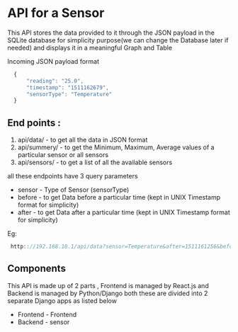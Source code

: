 # API for a Sensor

This API stores the data provided to it through the JSON payload in the SQLite database for simplicity purpose(we can change the Database later if needed) and displays it in a meaningful Graph and Table

Incoming JSON payload format

```javascript
  {
      "reading": "25.0",
      "timestamp": "1511162679",
      "sensorType": "Temperature"
  }
```
## End points :
1. api/data/ - to get all the data in JSON format
2. api/summery/ - to get the Minimum, Maximum, Average values of a particular sensor or all sensors
3. api/sensors/ - to get a list of all the available sensors

all these endpoints have 3 query parameters
 * sensor - Type of Sensor (sensorType)
 * before - to get Data before a particular time (kept in UNIX Timestamp format for simplicity)
 * after - to get Data after a particular time (kept in UNIX Timestamp format for simplicity)

 Eg:
 ```javascript
  http:://192.168.10.1/api/data?sensor=Temperature&after=1511161256&before=1511161423&

 ```


## Components

This API is made up of 2 parts , Frontend is managed by React.js and Backend is managed by Python/Django
both these are divided into 2 separate Django apps as listed below

* Frontend - Frontend
* Backend - sensor
